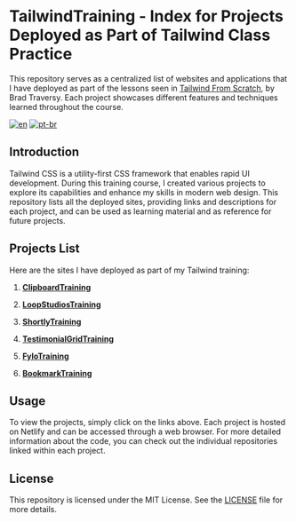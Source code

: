 # TailwindTraining - Index for Projects Deployed as Part of Tailwind Class Practice

This repository serves as a centralized list of websites and applications that I have deployed as part of the lessons seen in [Tailwind From Scratch](https://tailwindfromscratch.com/), by Brad Traversy. Each project showcases different features and techniques learned throughout the course.

[![en](https://img.shields.io/badge/lang-en-red.svg?style=flat-square)](https://github.com/nothingnothings/tailwindTraining)
[![pt-br](https://img.shields.io/badge/lang-pt--br-green.svg?style=flat-square)](https://github.com/nothingnothings/tailwindTraining/blob/master/README.pt-br.md)

## Introduction

Tailwind CSS is a utility-first CSS framework that enables rapid UI development. During this training course, I created various projects to explore its capabilities and enhance my skills in modern web design. This repository lists all the deployed sites, providing links and descriptions for each project, and can be used as learning material and as reference for future projects.

## Projects List

Here are the sites I have deployed as part of my Tailwind training:

1. **[ClipboardTraining](https://github.com/nothingnothings/clipboardTraining)**

2. **[LoopStudiosTraining](https://github.com/nothingnothings/loopStudiosTraining)**

3. **[ShortlyTraining](https://github.com/nothingnothings/shortlyTraining)**

4. **[TestimonialGridTraining](https://github.com/nothingnothings/testimonialGridTraining)**

5. **[FyloTraining](https://github.com/nothingnothings/fyloTraining)**

6. **[BookmarkTraining](https://github.com/nothingnothings/bookmarkTraining)**



## Usage

To view the projects, simply click on the links above. Each project is hosted on Netlify and can be accessed through a web browser. For more detailed information about the code, you can check out the individual repositories linked within each project.


## License

This repository is licensed under the MIT License. See the [LICENSE](LICENSE) file for more details.
